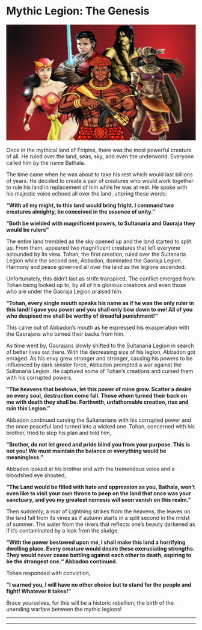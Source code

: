 # Mythic Legion: The Genesis

![](../.gitbook/assets/unknown.png)

Once in the mythical land of Firipins, there was the most powerful creature of all. He ruled over the land, seas, sky, and even the underworld. Everyone called him by the name Bathala.

The time came when he was about to take his rest which would last billions of years. He decided to create a pair of creatures who would work together to rule his land in replacement of him while he was at rest. He spoke with his majestic voice echoed all over the land, uttering these words:

**“With all my might, to this land would bring fright. I command two creatures almighty, be conceived in the essence of unity.”**

**“Both be wielded with magnificent powers, to Sultanaria and Gaoraja they would be rulers”**

The entire land trembled as the sky opened up and the land started to split up. From them, appeared two magnificent creatures that left everyone astounded by its view. Tohan, the first creation, ruled over the Sultanaria Legion while the second one, Abbadon, dominated the Gaoraja Legion. Harmony and peace governed all over the land as the legions ascended.

Unfortunately, this didn’t last as strife transpired. The conflict emerged from Tohan being looked up to, by all of his glorious creations and even those who are under the Gaoraja Legion praised him.

**“Tohan, every single mouth speaks his name as if he was the only ruler in this land! I gave you power and you shall only bow down to me! All of you who despised me shall be worthy of dreadful punishment!“**

This came out of Abbadon’s mouth as he expressed his exasperation with the Gaorajans who turned their backs from him.

As time went by, Gaorajans slowly shifted to the Sultanaria Legion in search of better lives out there. With the decreasing size of his legion, Abbadon got enraged. As his envy grew stronger and stronger, causing his powers to be influenced by dark sinister force, Abbadon prompted a war against the Sultanaria Legion. He captured some of Tohan’s creations and cursed them with his corrupted powers.

**”The heavens that bestows, let this power of mine grow. Scatter a desire on every soul, destruction come fall. Those whom turned their back on me with death they shall be. Forthwith, unfathomable creation, rise and ruin this Legion.”**

Abbadon continued cursing the Sultanarians with his corrupted power and the once peaceful land turned into a wicked one. Tohan, concerned with his brother, tried to stop his plan and told him,

**"Brother, do not let greed and pride blind you from your purpose. This is not you! We must maintain the balance or everything would be meaningless."**

Abbadon looked at his brother and with the tremendous voice and a bloodshed eye shouted,

**“The Land would be filled with hate and oppression as you, Bathala, won’t even like to visit your own throne to peep on the land that once was your sanctuary, and you my greatest nemesis will soon vanish on this realm.”**

Then suddenly, a roar of Lightning strikes from the heavens, the leaves on the land fall from its vines as if autumn starts in a split second in the midst of summer. The water from the rivers that reflects one’s beauty darkened as if it’s contaminated by a leak from the sludge.

**“With the power bestowed upon me, I shall make this land a horrifying dwelling place. Every creature would desire these excruciating strengths. They would never cease battling against each other to death, aspiring to be the strongest one.“ Abbadon continued.**

Tohan responded with conviction,

**"I warned you, I will have no other choice but to stand for the people and fight! Whatever it takes!"**

Brace yourselves, for this will be a historic rebellion; the birth of the unending warfare between the mythic legions!

****

****











